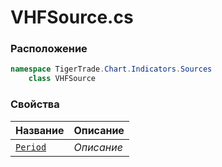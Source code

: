 
# VHFSource.cs
### Расположение
```csharp
namespace TigerTrade.Chart.Indicators.Sources  
    class VHFSource
```

### Свойства
| Название | Описание |
| --- | --- |
| [`Period`](./Свойства/Period.md) | *Описание* |
